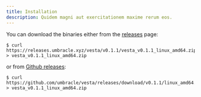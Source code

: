 ```yaml
---
title: Installation
description: Quidem magni aut exercitationem maxime rerum eos.
---
```


You can download the binaries either from the [releases](https://releases.umbracle.xyz) page:

```
$ curl https://releases.umbracle.xyz/vesta/v0.1.1/vesta_v0.1.1_linux_amd64.zip > vesta_v0.1.1_linux_amd64.zip
```

or from [Github releases](https://github.com/umbracle/vesta/releases):

```
$ curl https://github.com/umbracle/vesta/releases/download/v0.1.1/linux_amd64.zip > vesta_v0.1.1_linux_amd64.zip
```
